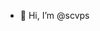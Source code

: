 - 👋 Hi, I’m @scvps

<!---
scvps/scvps is a ✨ special ✨ repository because its `README.md` (this file) appears on your GitHub profile.
You can click the Preview link to take a look at your changes.
--->
